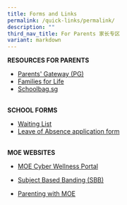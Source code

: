 ```yaml
---
title: Forms and Links
permalink: /quick-links/permalink/
description: ""
third_nav_title: For Parents 家长专区
variant: markdown
---
```

**RESOURCES FOR PARENTS**


* [Parents' Gateway (PG)](https://pg.moe.edu.sg/faq)
* [Families for Life](https://familiesforlife.sg/Parenting/Pages/Home.aspx?utm_source=SEM&amp;gclid=CjwKCAjw-eKpBhAbEiwAqFL0mvxGyrBe60wD6YPdfD5hHBQkv302vu5TMgiLqGpJmdN--x0kUT1lWxoCDL0QAvD_BwE)
* [Schoolbag.sg](https://www.schoolbag.edu.sg/)
<br><br>

**SCHOOL FORMS**

* [Waiting List](https://form.gov.sg/5d43ad992779fc00128970a1)
*  [Leave of Absence application form](https://www.poiching.moe.edu.sg/announcements/leave-of-absence-application-form/)
<br><br>

**MOE WEBSITES**

* [MOE Cyber Wellness Portal](https://www.moe.gov.sg/education-in-sg/our-programmes/cyber-wellness)

* [Subject Based Banding (SBB)](https://www.moe.gov.sg/primary/curriculum/subject-based-banding)
* [Parenting with MOE](https://www.instagram.com/parentingwith.moesg/?utm_medium=copy_link)